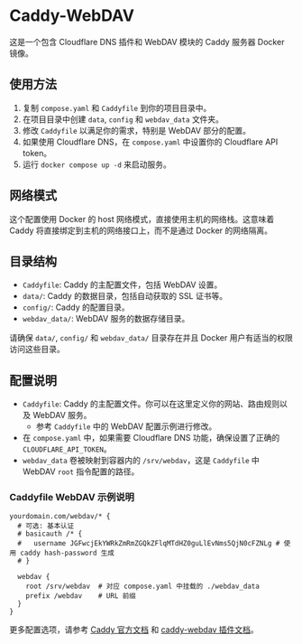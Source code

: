 # Caddy-WebDAV

这是一个包含 Cloudflare DNS 插件和 WebDAV 模块的 Caddy 服务器 Docker 镜像。

## 使用方法

1. 复制 `compose.yaml` 和 `Caddyfile` 到你的项目目录中。
2. 在项目目录中创建 `data`, `config` 和 `webdav_data` 文件夹。
3. 修改 `Caddyfile` 以满足你的需求，特别是 WebDAV 部分的配置。
4. 如果使用 Cloudflare DNS，在 `compose.yaml` 中设置你的 Cloudflare API token。
5. 运行 `docker compose up -d` 来启动服务。

## 网络模式

这个配置使用 Docker 的 host 网络模式，直接使用主机的网络栈。这意味着 Caddy 将直接绑定到主机的网络接口上，而不是通过 Docker 的网络隔离。

## 目录结构

- `Caddyfile`: Caddy 的主配置文件，包括 WebDAV 设置。
- `data/`: Caddy 的数据目录，包括自动获取的 SSL 证书等。
- `config/`: Caddy 的配置目录。
- `webdav_data/`: WebDAV 服务的数据存储目录。

请确保 `data/`, `config/` 和 `webdav_data/` 目录存在并且 Docker 用户有适当的权限访问这些目录。

## 配置说明

- `Caddyfile`: Caddy 的主配置文件。你可以在这里定义你的网站、路由规则以及 WebDAV 服务。
  - 参考 `Caddyfile` 中的 WebDAV 配置示例进行修改。
- 在 `compose.yaml` 中，如果需要 Cloudflare DNS 功能，确保设置了正确的 `CLOUDFLARE_API_TOKEN`。
- `webdav_data` 卷被映射到容器内的 `/srv/webdav`，这是 `Caddyfile` 中 WebDAV `root` 指令配置的路径。

### Caddyfile WebDAV 示例说明

```caddy
yourdomain.com/webdav/* {
  # 可选: 基本认证
  # basicauth /* {
  #   username JGFwcjEkYWRkZmRmZGQkZFlqMTdHZ0guLlEvNms5QjN0cFZNLg # 使用 caddy hash-password 生成
  # }

  webdav {
    root /srv/webdav  # 对应 compose.yaml 中挂载的 ./webdav_data
    prefix /webdav    # URL 前缀
  }
}
```

更多配置选项，请参考 [Caddy 官方文档](https://caddyserver.com/docs/) 和 [caddy-webdav 插件文档](https://github.com/mholt/caddy-webdav)。
